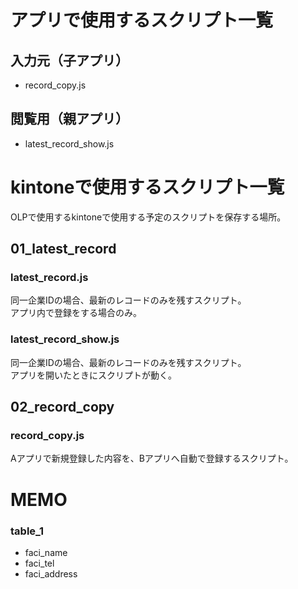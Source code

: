 # アプリで使用するスクリプト一覧
## 入力元（子アプリ）
- record_copy.js

## 閲覧用（親アプリ）
- latest_record_show.js

# kintoneで使用するスクリプト一覧
OLPで使用するkintoneで使用する予定のスクリプトを保存する場所。

## 01_latest_record
### latest_record.js
同一企業IDの場合、最新のレコードのみを残すスクリプト。  
アプリ内で登録をする場合のみ。

### latest_record_show.js
同一企業IDの場合、最新のレコードのみを残すスクリプト。  
アプリを開いたときにスクリプトが動く。

## 02_record_copy
### record_copy.js
Aアプリで新規登録した内容を、Bアプリへ自動で登録するスクリプト。


# MEMO
### table_1
- faci_name  
- faci_tel
- faci_address
